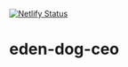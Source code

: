 [![Netlify Status](https://api.netlify.com/api/v1/badges/8d53021e-1033-4a99-9c96-98433ea563f0/deploy-status)](https://app.netlify.com/sites/eden-dog-ceo/deploys)
# eden-dog-ceo
